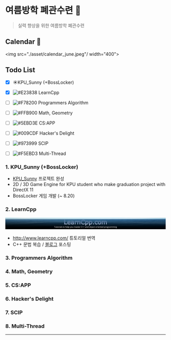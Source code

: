 # 여름방학 폐관수련 :book:

> 실력 향상을 위한 여름방학 폐관수련

## Calendar :calendar:

<img src="./asset/calendar_june.jpeg"/ width="400">

## Todo List

- [x] :sunny:KPU_Sunny (+BossLocker)
- [x] ![#E23838](https://placehold.it/15/E23838/000000?text=+)  LearnCpp
- [ ] ![#F78200](https://placehold.it/15/f78200/000000?text=+)  Programmers Algorithm 
- [ ] ![#FFB900](https://placehold.it/15/ffb900/000000?text=+)  Math, Geometry
- [ ] ![#5EBD3E](https://placehold.it/15/5ebd3d/000000?text=+)  CS:APP
- [ ] ![#009CDF](https://placehold.it/15/009cdf/000000?text=+)  Hacker's Delight
- [ ] ![#973999](https://placehold.it/15/973999/000000?text=+)  SCIP
- [ ] ![#F5EBD3](https://placehold.it/15/f5ebd3/000000?text=+)  Multi-Thread

 

 

 

 

 

### 1. KPU_Sunny (+BossLocker)

- [KPU_Sunny](https://github.com/adunStudio/KPU_Sunny) 프로젝트 완성
- 2D / 3D Game Engine for KPU student who make graduation project with DirectX 11
- BossLocker 게임 개발 (~ 8.20)

### 2. LearnCpp

![LearnCpp](./asset/LearnCpp_1920.jpg)

- http://www.learncpp.com/ 튜토리얼 번역
- C++ 문법 복습 / [블로그](https://boycoding.tistory.com) 포스팅

### 3. Programmers Algorithm



### 4. Math, Geometry



### 5. CS:APP



### 6. Hacker's Delight



### 7. SCIP



### 8. Multi-Thread

 

---

